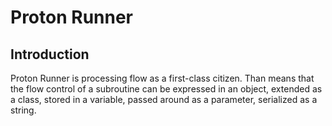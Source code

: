 # Proton Runner

## Introduction

Proton Runner is processing flow as a first-class citizen.
Than means that the flow control of a subroutine can be expressed in an object, extended as a class, 
stored in a variable, passed around as a parameter, serialized as a string.
 